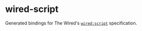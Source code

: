 # wired-script

Generated bindings for The Wired's [`wired:script`](https://github.com/unavi-xyz/wired-protocol/tree/main/spatial) specification.
